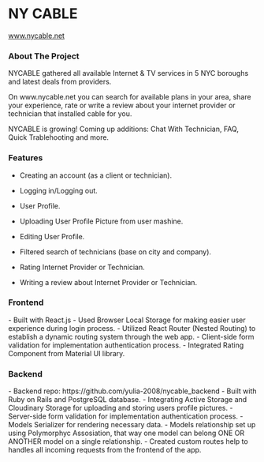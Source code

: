 

<h1> NY CABLE   </h1>
<a href="https://www.nycable.net">www.nycable.net</a>
<h3> About The Project</h3>
<p> NYCABLE gathered all available Internet & TV services in 5 NYC boroughs and latest deals from providers.</p>
<p>On www.nycable.net you can search for available plans in your area, share your experience, rate or write a review about your internet provider or technician that installed cable for you.</p>
<p> NYCABLE is growing! Coming up additions: Chat With Technician, FAQ, Quick Trablehooting and more. </p>
<h3>Features </h3>

- Creating an account (as a client or technician).

- Logging in/Logging out.

- User Profile.

- Uploading User Profile Picture from user mashine.

- Editing User Profile.

- Filtered search of technicians (base on city and company).

- Rating Internet Provider or Technician.

- Writing a review about Internet Provider or Technician.



<h3>Frontend </h3>
- Built with React.js 
- Used Browser Local Storage for making easier user experience during login process.
- Utilized React Router (Nested Routing) to establish a dynamic routing system through the web app.
- Client-side form validation for implementation authentication process.
- Integrated Rating Component from Material UI library. 

<h3>Backend </h3>
- Backend repo: https://github.com/yulia-2008/nycable_backend
- Built with Ruby on Rails and PostgreSQL database.
- Integrating Active Storage and Cloudinary Storage for uploading and storing users profile pictures.
- Server-side form validation for implementation authentication process.
- Models Serializer for rendering necessary data.
- Models relationship set up using Polymorphyc Assosiation, that way one model can belong ONE OR ANOTHER model on a single relationship.
- Created custom routes help to handles all incoming requests from the frontend of the app.


